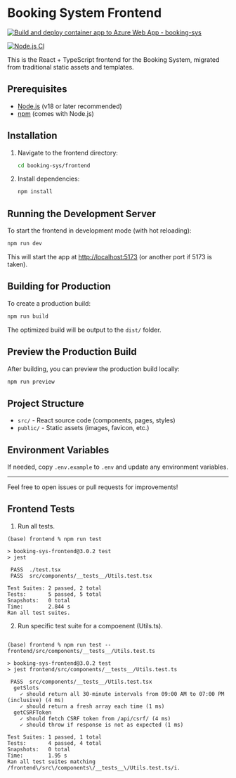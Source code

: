 # Booking System Frontend

[![Build and deploy container app to Azure Web App - booking-sys](https://github.com/conorheffron/booking-sys/actions/workflows/main_booking-sys.yml/badge.svg)](https://github.com/conorheffron/booking-sys/actions/workflows/main_booking-sys.yml)

[![Node.js CI](https://github.com/conorheffron/booking-sys/actions/workflows/node.js.yml/badge.svg)](https://github.com/conorheffron/booking-sys/actions/workflows/node.js.yml)

This is the React + TypeScript frontend for the Booking System, migrated from traditional static assets and templates.

## Prerequisites

- [Node.js](https://nodejs.org/) (v18 or later recommended)
- [npm](https://www.npmjs.com/) (comes with Node.js)

## Installation

1. Navigate to the frontend directory:
    ```bash
    cd booking-sys/frontend
    ```

2. Install dependencies:
    ```bash
    npm install
    ```

## Running the Development Server

To start the frontend in development mode (with hot reloading):

```bash
npm run dev
```

This will start the app at [http://localhost:5173](http://localhost:5173) (or another port if 5173 is taken).

## Building for Production

To create a production build:

```bash
npm run build
```

The optimized build will be output to the `dist/` folder.

## Preview the Production Build

After building, you can preview the production build locally:

```bash
npm run preview
```

## Project Structure

- `src/` - React source code (components, pages, styles)
- `public/` - Static assets (images, favicon, etc.)

## Environment Variables

If needed, copy `.env.example` to `.env` and update any environment variables.

---

Feel free to open issues or pull requests for improvements!

## Frontend Tests
1. Run all tests.
```shell
(base) frontend % npm run test

> booking-sys-frontend@3.0.2 test
> jest

 PASS  ./test.tsx
 PASS  src/components/__tests__/Utils.test.tsx

Test Suites: 2 passed, 2 total
Tests:       5 passed, 5 total
Snapshots:   0 total
Time:        2.844 s
Ran all test suites.
```
2. Run specific test suite for a compoenent (Utils.ts).
```shell

(base) frontend % npm run test -- frontend/src/components/__tests__/Utils.test.ts

> booking-sys-frontend@3.0.2 test
> jest frontend/src/components/__tests__/Utils.test.ts

 PASS  src/components/__tests__/Utils.test.tsx
  getSlots
    ✓ should return all 30-minute intervals from 09:00 AM to 07:00 PM (inclusive) (4 ms)
    ✓ should return a fresh array each time (1 ms)
  getCSRFToken
    ✓ should fetch CSRF token from /api/csrf/ (4 ms)
    ✓ should throw if response is not as expected (1 ms)

Test Suites: 1 passed, 1 total
Tests:       4 passed, 4 total
Snapshots:   0 total
Time:        1.95 s
Ran all test suites matching /frontend\/src\/components\/__tests__\/Utils.test.ts/i.
```
